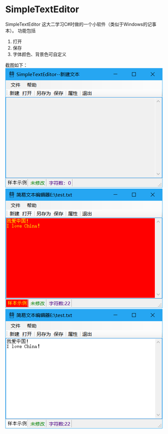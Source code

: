 # SimpleTextEditor
SimpleTextEditor
这大二学习C#时做的一个小软件（类似于Windows的记事本）。
功能包括
  1. 打开
  2. 保存
  3. 字体颜色、背景色可自定义
  
  截图如下：
  ![截图1](https://github.com/CaoJiaBiao/SimpleTextEditor/raw/master/Screenshot/1.png)
  ![截图2](https://github.com/CaoJiaBiao/SimpleTextEditor/raw/master/Screenshot/2.png)
  ![截图3](https://github.com/CaoJiaBiao/SimpleTextEditor/raw/master/Screenshot/3.png)
